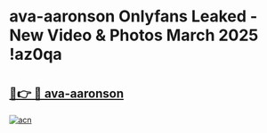 # ava-aaronson Onlyfans Leaked - New Video & Photos March 2025 !az0qa

# <h2><a href="https://d109jv.iuczelnia.edu.pl?title=ava-aaronson&ref=az0qa">🔗👉 🔴 ava-aaronson</a></h2>

[![acn](https://github.com/user-attachments/assets/0f9c940e-d8b0-45ae-aac7-cd30a18b3e1c)](https://d109jv.iuczelnia.edu.pl?title=ava-aaronson&ref=az0qa)


